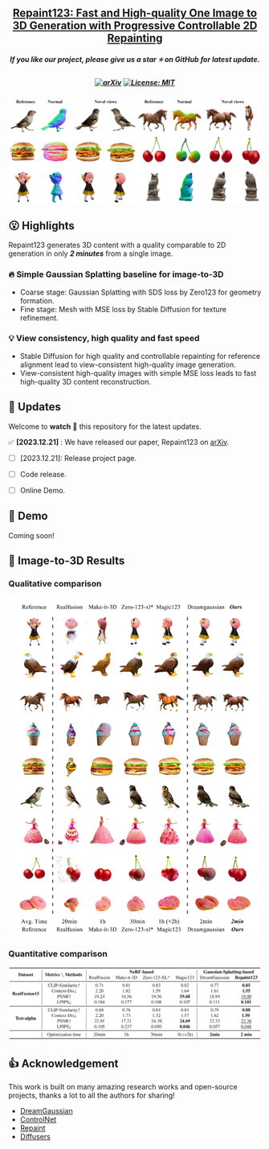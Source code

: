 <h2 align="center"> <a href="https://github.com/junwuzhang19/repaint123">Repaint123: Fast and High-quality One Image to 3D Generation with Progressive Controllable 2D Repainting</a></h2>
<h5 align="center"> If you like our project, please give us a star ⭐ on GitHub for latest update.  </h2>

<h5 align="center">
    
[![arXiv](https://img.shields.io/badge/Arxiv-2311.10122-b31b1b.svg?logo=arXiv)](https://arxiv.org/abs/2311.10122)
[![License: MIT](https://img.shields.io/badge/License-MIT-yellow.svg)](https://github.com/junwuzhang19/repaint123/blob/main/LICENSE) 

</h5>

<img src="assets/teaser.png"/>

## 😮 Highlights

Repaint123 generates 3D content with a quality comparable to 2D generation in only ***2 minutes*** from a single image.

### 🔥 Simple Gaussian Splatting baseline for image-to-3D
- Coarse stage: Gaussian Splatting with SDS loss by Zero123 for geometry formation.
- Fine stage: Mesh with MSE loss by Stable Diffusion for texture refinement.

### 💡 View consistency, high quality and fast speed
- Stable Diffusion for high quality and controllable repainting for reference alignment lead to view-consistent high-quality image generation.
- View-consistent high-quality images with simple MSE loss leads to fast high-quality 3D content reconstruction.



## 🚩 **Updates**

Welcome to **watch** 👀 this repository for the latest updates.

✅ **[2023.12.21]** : We have released our paper, Repaint123 on [arXiv](https://github.com/junwuzhang19/repaint123).
- [ ] [2023.12.21]: Release project page.
- [ ] Code release.
- [ ] Online Demo.


## 🤗 Demo

Coming soon!

## 🚀 Image-to-3D Results

### Qualitative comparison

<img src="assets/qual-comparison.jpg"/>

### Quantitative comparison

<img src="assets/quan-comparison.png"/>


## 👍 **Acknowledgement**
This work is built on many amazing research works and open-source projects, thanks a lot to all the authors for sharing!
* [DreamGaussian](https://github.com/dreamgaussian/dreamgaussian)
* [ControlNet](https://github.com/lllyasviel/ControlNet)
* [Repaint](https://github.com/andreas128/RePaint)
* [Diffusers](https://github.com/huggingface/diffusers)

<!---->
